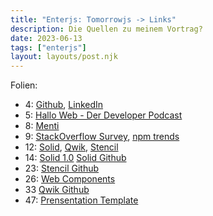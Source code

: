 ```yaml
---
title: "Enterjs: Tomorrowjs -> Links"
description: Die Quellen zu meinem Vortrag?
date: 2023-06-13
tags: ["enterjs"]
layout: layouts/post.njk
---
```


Folien:

-   4: [Github](https://github.com/derKuba), [LinkedIn](https://www.linkedin.com/in/jacob-pawlik/)
-   5: [Hallo Web - Der Developer Podcast](https://halloweb.tech/)
-   8: [Menti](https://www.menti.com/)
-   9: [StackOverflow Survey](https://survey.stackoverflow.co/2023/), [npm trends](https://npmtrends.com/angular-vs-react-vs-vue)
-   12: [Solid](https://www.solidjs.com/), [Qwik](https://qwik.builder.io/), [Stencil](https://stenciljs.com/)
-   14: [Solid 1.0](https://dev.to/ryansolid/solidjs-official-release-the-long-road-to-1-0-4ldd) [Solid Github](https://github.com/solidjs/solid)
-   23: [Stencil Github](https://github.com/ionic-team/stencil)
-   26: [Web Components](https://developer.mozilla.org/en-US/docs/Web/API/Web_components)
-   33 [Qwik Github](https://github.com/BuilderIO/qwik)
-   47: [Prensentation Template](https://slidesgo.com/theme/pedagogical-education)
